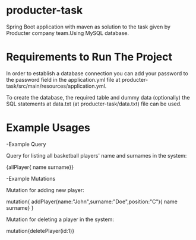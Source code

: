 # producter-task

Spring Boot application with maven as solution to the task given by Producter company team.Using MySQL database.

# Requirements to Run The Project

In order to establish a database connection you can add your password to the password field in the application.yml file at producter-task/src/main/resources/application.yml.

To create the database, the required table and dummy data (optionally) the SQL statements at data.txt (at producter-task/data.txt) file can be used.

# Example Usages

-Example Query 

Query for listing all basketball players' name and surnames in the system:

{allPlayer{
name
surname}}

-Example Mutations

Mutation for adding new player:

mutation{
addPlayer(name:"John",surname:"Doe",position:"C"){
name
surname}
}

Mutation for deleting a player in the system:

mutation{deletePlayer(id:1)}






